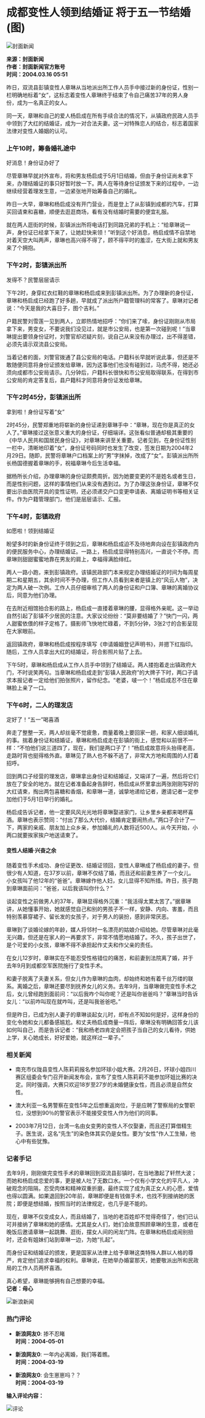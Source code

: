 # 成都变性人领到结婚证 将于五一节结婚(图)

![封面新闻](//n.sinaimg.cn/sinakd10200/360/w180h180/20221208/1a02-2366e83a0687902c7c77d1f31727c30f.jpg)

**来源：封面新闻**  
**作者：封面新闻官方账号**  
**时间：2004.03.16 05:51**  

昨日，双流县彭镇变性人章琳从当地派出所工作人员手中接过新的身份证，性别一栏明确地标着“女”，这标志着变性人章琳终于结束了令自己痛苦37年的男人身份，成为一名真正的女人。

同一天，章琳和自己的爱人杨启成在所有手续合法的情况下，从镇政府民政人员手中领到了大红的结婚证，成为一对合法夫妻。这一对特殊恋人的结合，标志着国家法律对变性人婚姻的认可。

### 上午10时，筹备婚礼途中

好消息！身份证办好了

尽管章琳早就对外宣布，将和男友杨启成于5月1日结婚，但由于身份证尚未拿下来，办理结婚证的事只好暂时放一下。两人在等待身份证颁发下来的过程中，一边继续经营着理发生意，一边紧张地开始筹备自己的婚礼。

昨日一大早，章琳和杨启成没有开门营业，而是登上了从彭镇到成都的汽车，打算买回请柬和喜糖，顺便去逛逛商场，看有没有结婚时需要的便宜礼服。

就在两人逛街的时候，彭镇派出所将电话打到同路兄弟的手机上：“给章琳说一声，身份证已经拿下来了，让她赶快来领！”听到这个好消息，杨启成情不自禁地对着天空大叫两声，章琳也高兴得不得了，顾不得平时的羞涩，在大街上就和男友来了个拥抱。

### 下午2时，彭镇派出所

发得不？民警层层请示

下午2时，身穿红衣红鞋的章琳和杨启成来到彭镇派出所。为了办理新的身份证，章琳和杨启成已经跑了好多趟，早就成了派出所户籍管理科的常客了。章琳对记者说：“今天是我的大喜日子，图个吉利。”

户籍民警刘雪莲一见到两人，立即热情地招呼：“你们来了嗦，身份证刚刚从市局拿下来，男变女，不要说我们没见过，就是市公安局，也是第一次碰到呢！”当章琳提出要领身份证时，刘警官却迟疑片刻，说自己从来没有办理过，出不得差错，必须先请示双流县公安局。

当着记者的面，刘警官拨通了县公安局的电话。户籍科长早就听说此事，但还是不敢随便同意将身份证颁发给章琳，因为这事他们也没有碰到过，马虎不得，她还必须向成都市公安局请示。几分钟后，户籍科长很快和市公安局取得联系，在得到市公安局的肯定答复后，县户籍科才同意将身份证发给章琳。

### 下午2时45分，彭镇派出所

拿到啦！身份证写着“女”

2时45分，民警郑重地将崭新的身份证递到章琳手中：“章琳，现在你是真正的女人了。”章琳接过这张意义重大的身份证，仔细端详。这张看似普通却极其重要的《中华人民共和国居民身份证》，对章琳来讲至关重要。记者见到，在身份证性别一栏中，清晰地印着“女”，身份证号码同时也发生了改变，签发日期为2004年2月29日。随即，民警将章琳户口档案上的“男”字抹掉，改成了“女”。彭镇派出所所长杨国德握着章琳的手，祝福章琳今后生活幸福。

据杨所长介绍，办理章琳的身份证颇费周折。因为她要变更的不是姓名或者生日，而是性别问题，这样的事情他们从来没有遇到过。为了办理这张身份证，章琳不仅要出示由医院开具的变性证明，还必须递交户口变更申请表、离婚证明书等相关证件。作为户籍管理部门，他们是层层请示、汇报。

### 下午4时，彭镇政府

如愿啦！领到结婚证

盼望多时的新身份证终于领到之后，章琳和杨启成迫不及待地奔向设在彭镇政府内的便民服务中心，办理结婚证。一路上，杨启成显得特别高兴，一直说个不停。而章琳则甜甜蜜蜜地靠在男友的肩上，幸福得满脸绯红。

两人一路小跑，来到彭镇政府。该镇民政部门本来规定办理结婚证的时间为每周星期二和星期五，其余时间不予办理，但工作人员看到来者是镇上的“风云人物”，决定为两人破一次例。工作人员仔细审核了两人的身份证和户口簿、章琳的离婚协议后，同意为他们办理。

在去附近相馆拍合影的路上，杨启成一直搂着章琳的腰，显得格外亲昵。这一举动自然引起了彭镇不少居民的注意。大家议论纷纷：“莫非要结婚了？”快门一闪，两人甜蜜依偎的样子定格了。摄影师飞快地忙碌着，不到5分钟，3张2寸的合影呈现在大家眼前。

返回镇政府，章琳和杨启成按程序填写《申请婚姻登记声明书》，并摁下红指印。随后，工作人员拿出大红的结婚证，将合影照片贴了上去。

下午5时，章琳和杨启成从工作人员手中领到了结婚证。两人搂抱着走出镇政府大门，不时说笑两句。当章琳和杨启成走到“彭镇人民政府”的大牌子下时，两口子请求本报记者一定给他们拍张照片，留作纪念。“老婆，啵一个！”杨启成忍不住在章琳脸上亲了一口。

### 下午6时，二人的理发店

定好了！“五一”喝喜酒

奔走了整整一天，两人却丝毫不觉疲惫，商量着晚上要回家一趟，和家人细谈婚礼的事。揣着身份证和结婚证，章琳和杨启成走在彭镇的街上，感觉和以前很不一样：“不怕他们说三道四了，现在，我们是两口子了！”杨启成故意将头抬得老高，走路时背也挺得格外直。章琳见了熟人也不躲不逃了，非常大方地和周围的人打着招呼。

回到两口子经营的理发店，章琳拿出身份证和结婚证，又端详了一遍，然后将它们放在了安全的地方。就在记者准备起身告辞时，杨启成从怀里拿出两张刚刚写好的大红请柬，掏出两包喜糖和香烟，和章琳一道，诚挚地递给记者，邀请记者一定参加他们于5月1日举行的婚礼。

杨启成告诉记者，他一定要风风光光地将章琳娶进家门，让乡里乡亲都来喝杯喜酒。章琳也表示赞同：“付出了那么大代价，结婚肯定要闹热点。”两口子合计了一下，两家的亲戚、朋友加上众乡亲，参加婚礼的人数将近500人。从今天开始，小两口就要挨家挨户地送请柬了。

#### 变性人结婚·兴奋之余

随着变性手术成功、身份证更改、结婚证领回，变性人章琳成了杨启成的妻子。但很少有人知道，在37岁以前，章琳不仅结了婚，而且还和前妻生养了一个女儿。小女孩叫了他12年的“爸爸”。章琳嫁作他人妇，女儿显得不知所措。昨日，孩子跑到章琳面前问：“爸爸，以后我该叫你什么？”

谈起变性之前做男人的37年，章琳显得格外沉重：“我活得太累太苦了。”据章琳讲，从她懂事开始，她就感觉自己和别的男孩子不一样，安静、内向、害羞，而且特别羡慕穿裙子、留长发的女孩子，对于男人的装扮，感到非常厌恶。

章琳到了谈婚论嫁的年龄，媒人将邻村一名漂亮的姑娘介绍给她。尽管章琳对此毫无兴趣，但还是在家人的一再要求下，非常不情愿地结婚了。不久，孩子出世了，是个可爱的小女孩，章琳不得不承担起作丈夫和作父亲的责任。

在女儿12岁时，章琳实在不能忍受性格错位的痛苦，和前妻到法院离了婚，并于去年9月到成都空军医院施行了变性手术。

和妻子脱离了夫妻关系，但女儿作为章琳的血肉，却始终和她有着千丝万缕的联系。离婚之后，章琳还要尽到抚养女儿的义务。去年9月，当章琳做完变性手术之后，女儿曾经跑到面前问：“以后我咋个叫你呢？还是叫你爸爸吗？”章琳当时告诉女儿：“以前咋叫现在就咋叫，还是叫我爸爸吧。”

但是昨日，已成为别人妻子的章琳谈起女儿时，却有点不知如何是好，这样身份的变化令她和女儿都备感尴尬。和丈夫杨启成商量一阵后，章琳没有明确回答女儿该如何叫自己，而是告诉记者：“我和杨老四肯定会把孩子当自己的女儿看待，供她上学，关心她成长，好好爱她，就这样过一辈子。”

### 相关新闻

- 南充市仪陇县变性人陈莉莉报名参加环球小姐大赛。2月26日，环球小姐四川赛区组委会专门召开新闻发布会，宣布了变性人陈莉莉不能参加环姐比赛的决定。同时强调，大赛只欢迎18岁至27岁的未婚健康女性，而且必须是自然女性。
  
- 澳大利亚一名男警察在变性5年之后想重返岗位，于是应聘了警察局的女警职位，没想到90％的警官表示不能接受变性人作为他们的同事。
  
- 2003年7月12日，台湾一名由女变男的变性人不仅娶妻，而且还打算借精生子。医生说，这名“先生”的染色体其实仍是女性。要为“女性”作人工生殖，他心中有些犹豫。

### 记者手记

去年9月，刚刚做完变性手术的章琳回到双流县彭镇时，在当地激起了轩然大波；而她和杨启成恋爱的事，更是被人吐了无数口水。一个仅有小学文化的平凡人，冲破观念的阻隔，忍受肉体和精神双重折磨，最终实现了成为真正女人的心愿，爱情也得以圆满。如果退回到20年前，章琳即便是有钱做手术，也找不到接纳她的医院；即便是想结婚，按照当时的法律规定，也几乎是不能的。

现在，章琳不仅变成女人，而且结婚了，当地的老百姓却不觉得奇怪了，他们已认可并接纳了章琳和她的感情。尤其是女人们，她们会故意照顾章琳的生意，或者在晚饭后邀请章琳一起跳舞、逛街，摆女人间的闲龙门阵。在章琳和杨启成闹别扭时，还会有姐妹们站到章琳一边，为她“扎起”。

而身份证和结婚证的颁发，更是国家从法律上给予章琳这类特殊人群以人格的尊严，肯定他们追求幸福的权利。章琳说，在她举办婚宴那天，她要敬派出所和民政局的工作人员两杯喜酒。

真心希望，章琳能够拥有自己想要的幸福。  
**记者：母心**

![新浪新闻](https://n.sinaimg.cn/default/80905340/20200331/sinalogo.png)

### 热门评论

- **新浪网友0**: 掺不忍睹  
  **时间：2004-05-01**

- **新浪网友0**: 一年内必离婚，我们等着瞧。  
  **时间：2004-03-19**

- **新浪网友0**: 会生崽崽吗？？  
  **时间：2004-03-19**  

**输入评论内容：**

![评论](https://tp3.sinaimg.cn/1392597202/50/0/1)